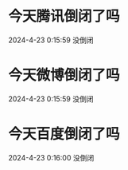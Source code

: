 # 今天腾讯倒闭了吗

2024-4-23 0:15:59 没倒闭

# 今天微博倒闭了吗

2024-4-23 0:15:59 没倒闭

# 今天百度倒闭了吗

2024-4-23 0:16:00 没倒闭

